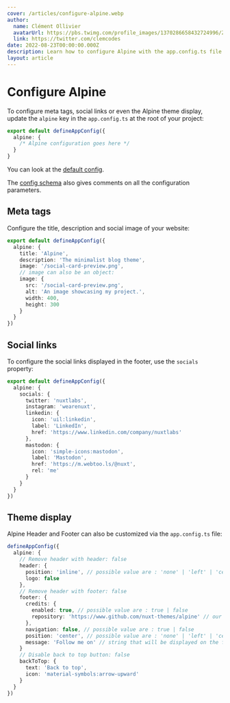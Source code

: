 ```yaml
---
cover: /articles/configure-alpine.webp
author:
  name: Clément Ollivier
  avatarUrl: https://pbs.twimg.com/profile_images/1370286658432724996/ZMSDzzIi_400x400.jpg
  link: https://twitter.com/clemcodes
date: 2022-08-23T00:00:00.000Z
description: Learn how to configure Alpine with the app.config.ts file.
layout: article
---
```


# Configure Alpine

To configure meta tags, social links or even the Alpine theme display, update the `alpine` key in the `app.config.ts` at the root of your project:

```ts [app.config.ts]
export default defineAppConfig({
  alpine: {
    /* Alpine configuration goes here */
  }
}
```

You can look at the [default config](https://github.com/nuxt-themes/alpine/tree/main/app.config.ts).

The [config schema](https://github.com/nuxt-themes/alpine/tree/main/app.config.ts) also gives comments on all the configuration parameters.

## Meta tags

Configure the title, description and social image of your website:

```ts [app.config.ts]
export default defineAppConfig({
  alpine: {
    title: 'Alpine',
    description: 'The minimalist blog theme',
    image: '/social-card-preview.png',
    // image can also be an object:
    image: {
      src: '/social-card-preview.png',
      alt: 'An image showcasing my project.',
      width: 400,
      height: 300
    }
  }
})
```

## Social links

To configure the social links displayed in the footer, use the `socials` property:

```ts [app.config.ts]
export default defineAppConfig({
  alpine: {
    socials: {
      twitter: 'nuxtlabs',
      instagram: 'wearenuxt',
      linkedin: {
        icon: 'uil:linkedin',
        label: 'LinkedIn',
        href: 'https://www.linkedin.com/company/nuxtlabs'
      },
      mastodon: {
        icon: 'simple-icons:mastodon',
        label: 'Mastodon',
        href: 'https://m.webtoo.ls/@nuxt',
        rel: 'me'
      }
    }
  }
})
```

## Theme display

Alpine Header and Footer can also be customized via the `app.config.ts` file:

```ts [app.config.ts]
defineAppConfig({
  alpine: {
    // Remove header with header: false
    header: {
      position: 'inline', // possible value are : 'none' | 'left' | 'center' | 'right' | 'inline'
      logo: false
    },
    // Remove header with footer: false
    footer: {
      credits: {
        enabled: true, // possible value are : true | false
        repository: 'https://www.github.com/nuxt-themes/alpine' // our github repository
      },
      navigation: false, // possible value are : true | false
      position: 'center', // possible value are : 'none' | 'left' | 'center' | 'right'
      message: 'Follow me on' // string that will be displayed on the footer (leave empty or delete to disable)
    }
    // Disable back to top button: false
    backToTop: {
      text: 'Back to top',
      icon: 'material-symbols:arrow-upward'
    }
  }
})
```
